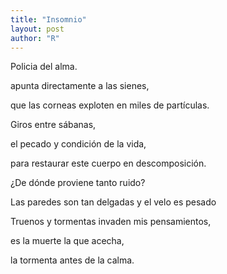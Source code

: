 ```yaml
---
title: "Insomnio"
layout: post
author: "R"
---
```


Policia del alma. 


apunta directamente a las sienes,


que las corneas exploten en miles de partículas.



Giros entre sábanas, 


el pecado y condición de la vida, 


para restaurar este cuerpo en descomposición.



¿De dónde proviene tanto ruido?


Las paredes son tan delgadas y el velo es pesado


Truenos y tormentas invaden mis pensamientos,


es la muerte la que acecha, 


la tormenta antes de la calma.

